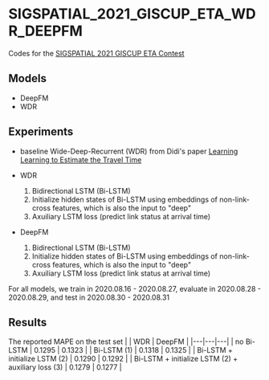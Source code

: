 # SIGSPATIAL_2021_GISCUP_ETA_WDR_DEEPFM
Codes for the [SIGSPATIAL 2021 GISCUP ETA Contest](https://www.biendata.xyz/competition/didi-eta/)

## Models
- DeepFM
- WDR

## Experiments
- baseline Wide-Deep-Recurrent (WDR) from Didi's paper [Learning Learning to Estimate the Travel Time](https://dl.acm.org/doi/abs/10.1145/3219819.3219900)

- WDR
  1. Bidirectional LSTM (Bi-LSTM)
  2. Initialize hidden states of Bi-LSTM using embeddings of non-link-cross features, which is also the input to "deep"
  3. Axuiliary LSTM loss (predict link status at arrival time)

- DeepFM
  1. Bidirectional LSTM (Bi-LSTM)
  2. Initialize hidden states of Bi-LSTM using embeddings of non-link-cross features, which is also the input to "deep"
  3. Axuiliary LSTM loss (predict link status at arrival time)

For all models, we train in 2020.08.16 - 2020.08.27, evaluate in 2020.08.28 - 2020.08.29, and test in 2020.08.30 - 2020.08.31

## Results
The reported MAPE on the test set
|    | WDR | DeepFM |
|---|---|---|
| no Bi-LSTM | 0.1295  | 0.1323 |
| Bi-LSTM (1) | 0.1318  | 0.1325 |
| Bi-LSTM + initialize LSTM (2)  | 0.1290  | 0.1292 |
| Bi-LSTM + initialize LSTM (2) + auxiliary loss (3)  | 0.1279  | 0.1277 |





